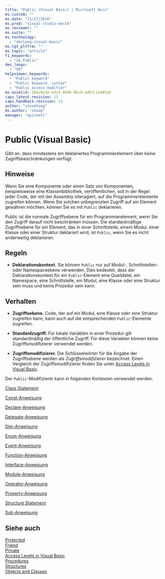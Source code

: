 ```yaml
---
title: "Public (Visual Basic) | Microsoft Docs"
ms.custom: ""
ms.date: "11/17/2016"
ms.prod: "visual-studio-dev14"
ms.reviewer: ""
ms.suite: ""
ms.technology: 
  - "devlang-visual-basic"
ms.tgt_pltfrm: ""
ms.topic: "article"
f1_keywords: 
  - "vb.Public"
dev_langs: 
  - "VB"
helpviewer_keywords: 
  - "Public keyword"
  - "Public keyword, syntax"
  - "Public access modifier"
ms.assetid: 284c9e1b-ed23-499b-9bc9-ad87c11485a5
caps.latest.revision: 13
caps.handback.revision: 13
author: "stevehoag"
ms.author: "shoag"
manager: "wpickett"
---
```

# Public (Visual Basic)
Gibt an, dass mindestens ein deklariertes Programmierelement über keine Zugriffsbeschränkungen verfügt.  
  
## Hinweise  
 Wenn Sie eine Komponente oder einen Satz von Komponenten, beispielsweise eine Klassenbibliothek, veröffentlichen, soll in der Regel jeder Code, der mit der Assembly interagiert, auf die Programmierelemente zugreifen können.  Wenn Sie solchen unbegrenzten Zugriff auf ein Element gewähren möchten, können Sie es mit `Public` deklarieren.  
  
 Public ist die normale Zugriffsebene für ein Programmierelement, wenn Sie den Zugriff darauf nicht beschränken müssen.  Die standardmäßige Zugriffsebene für ein Element, das in einer Schnittstelle, einem Modul, einer Klasse oder einer Struktur deklariert wird, ist `Public`, wenn Sie es nicht anderweitig deklarieren.  
  
## Regeln  
  
-   **Deklarationskontext.** Sie können `Public` nur auf Modul\-, Schnittstellen\- oder Namespaceebene verwenden.  Dies bedeutet, dass der Deklarationskontext für ein `Public`\-Element eine Quelldatei, ein Namespace, eine Schnittstelle, ein Modul, eine Klasse oder eine Struktur sein muss und keine Prozedur sein kann.  
  
## Verhalten  
  
-   **Zugriffsebene.** Code, der auf ein Modul, eine Klasse oder eine Struktur zugreifen kann, kann auch auf die entsprechenden `Public`\-Elemente zugreifen.  
  
-   **Standardzugriff.** Für lokale Variablen in einer Prozedur gilt standardmäßig der öffentliche Zugriff. Für diese Variablen können keine Zugriffsmodifizierer verwendet werden.  
  
-   **Zugriffsmodifizierer.** Die Schlüsselwörter für die Angabe der Zugriffsebene werden als *Zugriffsmodifizierer* bezeichnet.  Einen Vergleich der Zugriffsmodifizierer finden Sie unter [Access Levels in Visual Basic](../../../visual-basic/programming-guide/language-features/declared-elements/access-levels.md).  
  
 Der `Public`\-Modifizierer kann in folgenden Kontexten verwendet werden:  
  
 [Class Statement](../../../visual-basic/language-reference/statements/class-statement.md)  
  
 [Const\-Anweisung](../../../visual-basic/language-reference/statements/const-statement.md)  
  
 [Declare\-Anweisung](../../../visual-basic/language-reference/statements/declare-statement.md)  
  
 [Delegate\-Anweisung](../../../visual-basic/language-reference/statements/delegate-statement.md)  
  
 [Dim\-Anweisung](../../../visual-basic/language-reference/statements/dim-statement.md)  
  
 [Enum\-Anweisung](../../../visual-basic/language-reference/statements/enum-statement.md)  
  
 [Event\-Anweisung](../../../visual-basic/language-reference/statements/event-statement.md)  
  
 [Function\-Anweisung](../../../visual-basic/language-reference/statements/function-statement.md)  
  
 [Interface\-Anweisung](../../../visual-basic/language-reference/statements/interface-statement.md)  
  
 [Module\-Anweisung](../../../visual-basic/language-reference/statements/module-statement.md)  
  
 [Operator\-Anweisung](../../../visual-basic/language-reference/statements/operator-statement.md)  
  
 [Property\-Anweisung](../../../visual-basic/language-reference/statements/property-statement.md)  
  
 [Structure Statement](../../../visual-basic/language-reference/statements/structure-statement.md)  
  
 [Sub\-Anweisung](../../../visual-basic/language-reference/statements/sub-statement.md)  
  
## Siehe auch  
 [Protected](../../../visual-basic/language-reference/modifiers/protected.md)   
 [Friend](../../../visual-basic/language-reference/modifiers/friend.md)   
 [Private](../../../visual-basic/language-reference/modifiers/private.md)   
 [Access Levels in Visual Basic](../../../visual-basic/programming-guide/language-features/declared-elements/access-levels.md)   
 [Procedures](../../../visual-basic/programming-guide/language-features/procedures/index.md)   
 [Structures](../../../visual-basic/programming-guide/language-features/data-types/structures.md)   
 [Objects and Classes](../../../visual-basic/programming-guide/language-features/objects-and-classes/index.md)